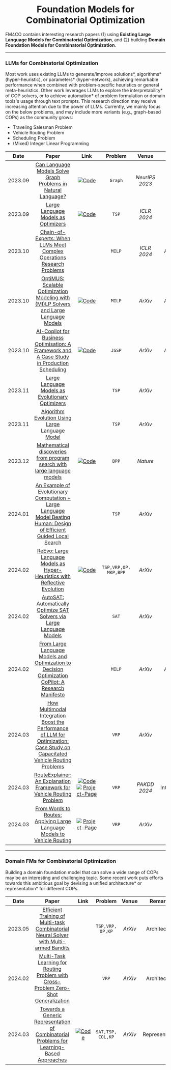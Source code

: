 <h1 align="center">Foundation Models for Combinatorial Optimization</h1>

FM4CO contains interesting research papers (1) using **Existing Large Language Models for Combinatorial Optimization**, and (2) building **Domain Foundation Models for Combinatorial Optimization**.

----

### LLMs for Combinatorial Optimization

Most work uses existing LLMs to generate/improve solutions\*, algorithms\* (hyper-heuristic), or parameters\* (hyper-network), achieving remarkable performance when combined with problem-specific heuristics or general meta-heuristics. Other work leverages LLMs to explore the interpretability\* of COP solvers, or to achieve automation\* of problem formulation or domain tools's usage through text prompts. This research direction may receive increasing attention due to the power of LLMs. Currently, we mainly focus on the below problems, and may include more variants (e.g., graph-based COPs) as the community grows:

* Traveling Salesman Problem
* Vehicle Routing Problem
* Scheduling Problem
* (Mixed) Integer Linear Programming

|  Date   |                            Paper                             |                             Link                             |        Problem        |     Venue      |     Remark*      |
| :-----: | :----------------------------------------------------------: | :----------------------------------------------------------: | :-------------------: | :------------: | :--------------: |
| 2023.09 | [Can Language Models Solve Graph Problems in Natural Language?](https://arxiv.org/pdf/2305.10037.pdf) | [![Code](https://img.shields.io/badge/Code-025E8C?style=for-the-badge)](https://github.com/Arthur-Heng/NLGraph) |        `Graph`        | *NeurIPS 2023* |     Solution     |
| 2023.09 | [Large Language Models as Optimizers](https://arxiv.org/pdf/2309.03409.pdf) | [![Code](https://img.shields.io/badge/Code-025E8C?style=for-the-badge)](https://github.com/google-deepmind/opro) |         `TSP`         |  *ICLR 2024*   |     Solution     |
| 2023.10 | [Chain-of-Experts: When LLMs Meet Complex Operations Research Problems](https://openreview.net/pdf?id=HobyL1B9CZ) |                      &emsp;&emsp;&emsp;                      |        `MILP`         |  *ICLR 2024*   |    Automation    |
| 2023.10 | [OptiMUS: Scalable Optimization Modeling with (MI)LP Solvers and Large Language Models](https://arxiv.org/pdf/2402.10172.pdf) | [![Code](https://img.shields.io/badge/Code-025E8C?style=for-the-badge)](https://github.com/teshnizi/OptiMUS) |        `MILP`         |    *ArXiv*     |    Automation    |
| 2023.10 | [AI-Copilot for Business Optimisation: A Framework and A Case Study in Production Scheduling](https://arxiv.org/pdf/2309.13218.pdf) | [![Code](https://img.shields.io/badge/Code-025E8C?style=for-the-badge)](https://github.com/pivithuruthejanamarasinghe/AI-Copilot-Data) |        `JSSP`         |    *ArXiv*     |    Automation    |
| 2023.11 | [Large Language Models as Evolutionary Optimizers](https://arxiv.org/pdf/2310.19046.pdf) |                                                              |         `TSP`         |    *ArXiv*     |     Solution     |
| 2023.11 | [Algorithm Evolution Using Large Language Model](https://arxiv.org/pdf/2311.15249.pdf) |                                                              |         `TSP`         |    *ArXiv*     |    Algorithm     |
| 2023.12 | [Mathematical discoveries from program search with large language models](https://www.nature.com/articles/s41586-023-06924-6) | [![Code](https://img.shields.io/badge/Code-025E8C?style=for-the-badge)](https://github.com/google-deepmind/funsearch) |         `BPP`         |    *Nature*    |    Algorithm     |
| 2024.01 | [An Example of Evolutionary Computation + Large Language Model Beating Human: Design of Efficient Guided Local Search](https://arxiv.org/pdf/2401.02051.pdf) |                                                              |         `TSP`         |    *ArXiv*     |    Algorithm     |
| 2024.02 | [ReEvo: Large Language Models as Hyper-Heuristics with Reflective Evolution](https://arxiv.org/pdf/2402.01145.pdf) | [![Code](https://img.shields.io/badge/Code-025E8C?style=for-the-badge)](https://github.com/ai4co/LLM-as-HH) | `TSP,VRP,OP, MKP,BPP` |    *ArXiv*     |    Algorithm     |
| 2024.02 | [AutoSAT: Automatically Optimize SAT Solvers via Large Language Models](https://arxiv.org/pdf/2402.10705.pdf) |                                                              |         `SAT`         |    *ArXiv*     |    Algorithm     |
| 2024.02 | [From Large Language Models and Optimization to Decision Optimization CoPilot: A Research Manifesto](https://arxiv.org/pdf/2402.16269.pdf) |                                                              |        `MILP`         |    *ArXiv*     |    Automation    |
| 2024.03 | [How Multimodal Integration Boost the Performance of LLM for Optimization: Case Study on Capacitated Vehicle Routing Problems](https://arxiv.org/pdf/2403.01757.pdf) |                                                              |         `VRP`         |    *ArXiv*     |     Solution     |
| 2024.03 | [RouteExplainer: An Explanation Framework for Vehicle Routing Problem](https://arxiv.org/pdf/2403.03585.pdf) | [![Code](https://img.shields.io/badge/Code-025E8C?style=for-the-badge)](https://github.com/ntt-dkiku/route-explainer) <br> [![Project-Page](https://img.shields.io/badge/Page-74aa9c?style=for-the-badge)](https://ntt-dkiku.github.io/xai-vrp) |         `VRP`         |  *PAKDD 2024*  | Interpretability |
| 2024.03 | [From Words to Routes: Applying Large Language Models to Vehicle Routing](https://arxiv.org/pdf/2403.10795.pdf) | [![Project-Page](https://img.shields.io/badge/Page-74aa9c?style=for-the-badge)](https://sites.google.com/view/words-to-routes) |         `VRP`         |    *ArXiv*     |    Algorithm     |

----

### Domain FMs for Combinatorial Optimization

Building a domain foundation model that can solve a wide range of COPs may be an interesting and challenging topic. Some recent work puts efforts towards this ambitious goal by devising a unified architecture* or representation* for different COPs.

|  Date   |                            Paper                             |                             Link                             |      Problem      |  Venue  |    Remark*     |
| :-----: | :----------------------------------------------------------: | :----------------------------------------------------------: | :---------------: | :-----: | :------------: |
| 2023.05 | [Efficient Training of Multi-task Combinatorial Neural Solver with Multi-armed Bandits](https://arxiv.org/pdf/2305.06361.pdf) |                      &emsp;&emsp;&emsp;                      | `TSP,VRP, OP,KP`  | *ArXiv* |  Architecture  |
| 2024.02 | [Multi-Task Learning for Routing Problem with Cross-Problem Zero-Shot Generalization](https://arxiv.org/pdf/2402.16891.pdf) |                                                              |       `VRP`       | *ArXiv* |  Architecture  |
| 2024.03 | [Towards a Generic Representation of Combinatorial Problems for Learning-Based Approaches](https://arxiv.org/pdf/2403.06026.pdf) | [![Code](https://img.shields.io/badge/Code-025E8C?style=for-the-badge)](https://github.com/corail-research/learning-generic-csp) | `SAT,TSP, COL,KP` | *ArXiv* | Representation |
